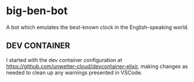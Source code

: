 # big-ben-bot

A bot which emulates the best-known clock in the English-speaking world.

## DEV CONTAINER

I started with the dev container configuration at <https://github.com/unwetter-cloud/devcontainer-elixir>,
making changes as needed to clean up any warnings presented in VSCode.
